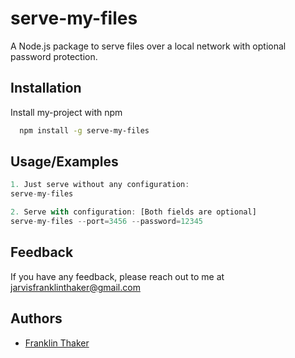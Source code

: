 
# serve-my-files
A Node.js package to serve files over a local network with optional password protection.


## Installation
Install my-project with npm

```bash
  npm install -g serve-my-files
```


## Usage/Examples
```javascript
1. Just serve without any configuration:
serve-my-files

2. Serve with configuration: [Both fields are optional]
serve-my-files --port=3456 --password=12345

```



## Feedback
If you have any feedback, please reach out to me at jarvisfranklinthaker@gmail.com



## Authors
- [Franklin Thaker](https://www.github.com/FranklinThaker)

